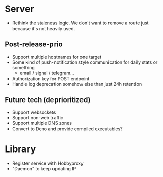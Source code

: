 # Server

- Rethink the staleness logic. We don't want to remove a route just because it's not heavily used.

## Post-release-prio

- Support multiple hostnames for one target
- Some kind of push-notification style communication for daily stats or something
  - email / signal / telegram...
- Authorization key for POST endpoint
- Handle log deprecation somehow else than just 24h retention

## Future tech (deprioritized)

- Support websockets
- Support non-web traffic
- Support multiple DNS zones
- Convert to Deno and provide compiled executables?

# Library

- Register service with Hobbyproxy
- "Daemon" to keep updating IP
